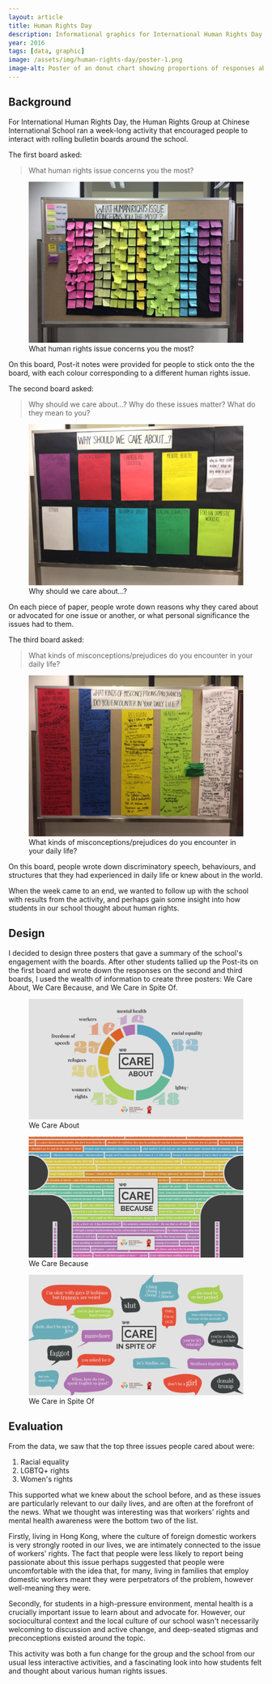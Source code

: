```yaml
---
layout: article
title: Human Rights Day
description: Informational graphics for International Human Rights Day at CIS.
year: 2016
tags: [data, graphic]
image: /assets/img/human-rights-day/poster-1.png
image-alt: Poster of an donut chart showing proportions of responses about each issue, with racial equality being most significant
---
```


## Background

For International Human Rights Day, the Human Rights Group at Chinese International School ran a week-long activity that encouraged people to interact with rolling bulletin boards around the school.

The first board asked:

> What human rights issue concerns you the most?

<figure role="group">
    <img src="/assets/img/human-rights-day/board-1.jpg" alt="What human rights issue concerns you the most?">
    <figcaption>What human rights issue concerns you the most?</figcaption>
</figure>

On this board, Post-it notes were provided for people to stick onto the the board, with each colour corresponding to a different human rights issue.

The second board asked:

> Why should we care about&hellip;? Why do these issues matter? What do they mean to you?

<figure role="group">
    <img src="/assets/img/human-rights-day/board-2.jpg" alt="Why should we care about&hellip;?">
    <figcaption>Why should we care about&hellip;?</figcaption>
</figure>

On each piece of paper, people wrote down reasons why they cared about or advocated for one issue or another, or what personal significance the issues had to them.

The third board asked:

> What kinds of misconceptions/prejudices do you encounter in your daily life?

<figure role="group">
    <img src="/assets/img/human-rights-day/board-3.jpg" alt="What kinds of misconceptions/prejudices do you encounter in your daily life?">
    <figcaption>What kinds of misconceptions/prejudices do you encounter in your daily life?</figcaption>
</figure>

On this board, people wrote down discriminatory speech, behaviours, and structures that they had experienced in daily life or knew about in the world.

When the week came to an end, we wanted to follow up with the school with results from the activity, and perhaps gain some insight into how students in our school thought about human rights.

## Design

I decided to design three posters that gave a summary of the school's engagement with the boards. After other students tallied up the Post-its on the first board and wrote down the responses on the second and third boards, I used the wealth of information to create three posters: We Care About, We Care Because, and We Care in Spite Of.

<figure role="group">
    <img src="/assets/img/human-rights-day/poster-1.png" alt="We Care About">
    <figcaption>We Care About</figcaption>
</figure>

<figure role="group">
    <img src="/assets/img/human-rights-day/poster-2.png" alt="We Care Because">
    <figcaption>We Care Because</figcaption>
</figure>

<figure role="group">
    <img src="/assets/img/human-rights-day/poster-3.png" alt="We Care in Spite Of">
    <figcaption>We Care in Spite Of</figcaption>
</figure>

## Evaluation

From the data, we saw that the top three issues people cared about were:
1. Racial equality
2. LGBTQ+ rights
3. Women's rights

This supported what we knew about the school before, and as these issues are particularly relevant to our daily lives, and are often at the forefront of the news. What we thought was interesting was that workers' rights and mental health awareness were the bottom two of the list.

Firstly, living in Hong Kong, where the culture of foreign domestic workers is very strongly rooted in our lives, we are intimately connected to the issue of workers' rights. The fact that people were less likely to report being passionate about this issue perhaps suggested that people were uncomfortable with the idea that, for many, living in families that employ domestic workers meant they were perpetrators of the problem, however well-meaning they were.

Secondly, for students in a high-pressure environment, mental health is a crucially important issue to learn about and advocate for. However, our sociocultural context and the local culture of our school wasn't necessarily welcoming to discussion and active change, and deep-seated stigmas and preconceptions existed around the topic.

This activity was both a fun change for the group and the school from our usual less interactive activities, and a fascinating look into how students felt and thought about various human rights issues.